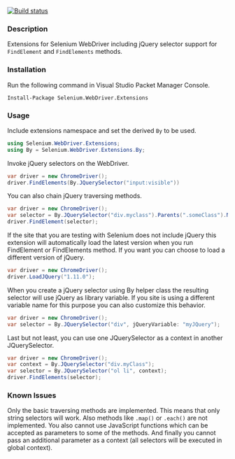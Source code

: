 [![Build status](https://ci.appveyor.com/api/projects/status/xva7kjm1lyi3fqcu)](https://ci.appveyor.com/project/RaYell/selenium-helpers)

### Description

Extensions for Selenium WebDriver including jQuery selector support for `FindElement` and `FindElements` methods.

### Installation

Run the following command in Visual Studio Packet Manager Console.
```posh
Install-Package Selenium.WebDriver.Extensions
```

### Usage

Include extensions namespace and set the derived `By` to be used.
```csharp
using Selenium.WebDriver.Extensions;
using By = Selenium.WebDriver.Extensions.By;
```

Invoke jQuery selectors on the WebDriver.
```csharp
var driver = new ChromeDriver();
driver.FindElements(By.JQuerySelector("input:visible"))
```

You can also chain jQuery traversing methods.
```csharp
var driver = new ChromeDriver();
var selector = By.JQuerySelector("div.myclass").Parents(".someClass").NextAll();
driver.FindElement(selector);
```

If the site that you are testing with Selenium does not include jQuery this extension will automatically load the latest version when you run FindElement or FindElements method. If you want you can choose to load a different version of jQuery.

```csharp
var driver = new ChromeDriver();
driver.LoadJQuery("1.11.0");
```

When you create a jQuery selector using By helper class the resulting selector will use jQuery as library variable. If you site is using a different variable name for this purpose you can also customize this behavior.

```csharp
var driver = new ChromeDriver();
var selector = By.JQuerySelector("div", jQueryVariable: "myJQuery");
```

Last but not least, you can use one JQuerySelector as a context in another JQuerySelector.

```csharp
var driver = new ChromeDriver();
var context = By.JQuerySelector("div.myClass");
var selector = By.JQuerySelector("ol li", context);
driver.FindElements(selector);
```

### Known Issues
 
Only the basic traversing methods are implemented. This means that only string selectors will work. Also methods like `.map()` or `.each()` are not implemented. You also cannot use JavaScript functions which can be accepted as parameters to some of the methods. And finally you cannot pass an additional parameter as a context (all selectors will be executed in global context).
